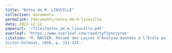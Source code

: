 ```yaml
---
title: "Notes de M. LIOUVILLE"
collection: documents
permalink: /documents/notes-de-m-liouville
date: 2022-12-12
paperurl: '/files/notes_de_m_liouville.pdf'
overleaf: 'https://www.overleaf.com/read/tyfjpncyyrws'
citation: 'M. NAVIER. Résumé des Leçons d’Analyse données à l’École polytechnique.
Victor Dalmont, 1856, p. 321-325.'
---
```


